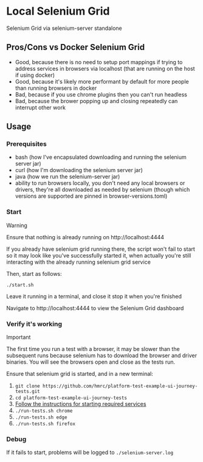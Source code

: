 # Local Selenium Grid

Selenium Grid via selenium-server standalone

## Pros/Cons vs Docker Selenium Grid

* Good, because there is no need to setup port mappings if trying to address services in browsers via localhost (that are running on the host if using docker)
* Good, because it's likely more performant by default for more people than running browsers in docker
* Bad, because if you use chrome plugins then you can't run headless
* Bad, because the brower popping up and closing repeatedly can interrupt other work

## Usage

### Prerequisites

* bash (how I've encapsulated downloading and running the selenium server jar)
* curl (how I'm downloading the selenium server jar)
* java (how we run the selenium-server jar)
* ability to run browsers locally, you don't need any local browsers or drivers, they're all downloaded as needed by selenium (though which versions are supported are pinned in browser-versions.toml)

### Start

> [!WARNING]
> Ensure that nothing is already running on http://localhost:4444
>
> If you already have selenium grid running there, the script won't fail to start so it may look like you've successfully started it, when actually you're still interacting with the already running selenium grid service

Then, start as follows:

```
./start.sh
```

Leave it running in a terminal, and close it stop it when you're finished

Navigate to http://localhost:4444 to view the Selenium Grid dashboard

### Verify it's working

> [!IMPORTANT]
> The first time you run a test with a browser, it may be slower than the subsequent runs because selenium has to download the browser and driver binaries. You will see the browsers open and close as the tests run.

Ensure that selenium grid is started, and in a new terminal:

1. `git clone https://github.com/hmrc/platform-test-example-ui-journey-tests.git`
2. `cd platform-test-example-ui-journey-tests`
3. [Follow the instructions for starting required services](https://github.com/hmrc/platform-test-example-ui-journey-tests?tab=readme-ov-file#services)
3. `./run-tests.sh chrome`
4. `./run-tests.sh edge`
5. `./run-tests.sh firefox`

### Debug

If it fails to start, problems will be logged to `./selenium-server.log`

